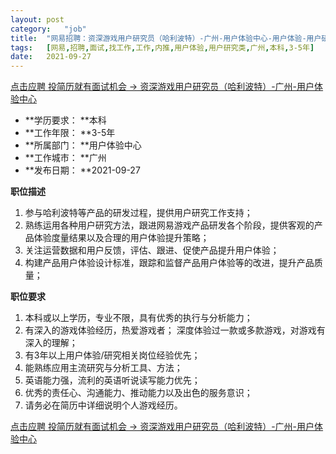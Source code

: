 ```yaml
---
layout:	post
category:	"job"
title:	"网易招聘：资深游戏用户研究员（哈利波特）-广州-用户体验中心-用户体验-用户研究类-广州本科3-5年"
tags:	[网易,招聘,面试,找工作,工作,内推,用户体验,用户研究类,广州,本科,3-5年]
date:	2021-09-27
---
```


[点击应聘 投简历就有面试机会 -> 资深游戏用户研究员（哈利波特）-广州-用户体验中心](http://mobile.bole.netease.com/bole/boleDetail?id=35365&employeeId=346f03c3cda5f04c&key=all)



- **学历要求： **本科
- **工作年限： **3-5年
- **所属部门： **用户体验中心
- **工作城市： **广州
- **发布日期： **2021-09-27



**职位描述**
1. 参与哈利波特等产品的研发过程，提供用户研究工作支持； 
2. 熟练运用各种用户研究方法，跟进网易游戏产品研发各个阶段，提供客观的产品体验度量结果以及合理的用户体验提升策略；
3. 关注运营数据和用户反馈，评估、跟进、促使产品提升用户体验； 
4. 构建产品用户体验设计标准，跟踪和监督产品用户体验等的改进，提升产品质量；




**职位要求**
1. 本科或以上学历，专业不限，具有优秀的执行与分析能力； 
2. 有深入的游戏体验经历，热爱游戏者； 深度体验过一款或多款游戏，对游戏有深入的理解；
3. 有3年以上用户体验/研究相关岗位经验优先； 
4. 能熟练应用主流研究与分析工具、方法； 
5. 英语能力强，流利的英语听说读写能力优先；
6. 优秀的责任心、沟通能力、推动能力以及出色的服务意识； 
6. 请务必在简历中详细说明个人游戏经历。



[点击应聘 投简历就有面试机会 -> 资深游戏用户研究员（哈利波特）-广州-用户体验中心](http://mobile.bole.netease.com/bole/boleDetail?id=35365&employeeId=346f03c3cda5f04c&key=all)